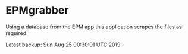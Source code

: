 # EPMgrabber
Using a database from the EPM app this application scrapes the files as required


Latest backup: Sun Aug 25 00:30:01 UTC 2019
